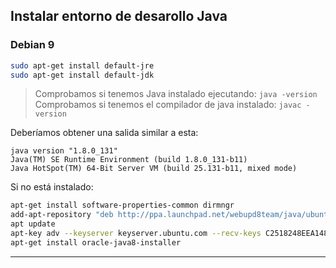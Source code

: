 ## Instalar entorno de desarollo Java

### Debian 9
```bash
sudo apt-get install default-jre
sudo apt-get install default-jdk
```

> Comprobamos si tenemos Java instalado ejecutando: `java -version`
> Comprobamos si tenemos el compilador de java instalado: `javac -version`

Deberíamos obtener una salida similar a esta:
```
java version "1.8.0_131"
Java(TM) SE Runtime Environment (build 1.8.0_131-b11)
Java HotSpot(TM) 64-Bit Server VM (build 25.131-b11, mixed mode)
```

Si no está instalado:
```bash
apt-get install software-properties-common dirmngr
add-apt-repository "deb http://ppa.launchpad.net/webupd8team/java/ubuntu yakkety main"
apt update
apt-key adv --keyserver keyserver.ubuntu.com --recv-keys C2518248EEA14886
apt-get install oracle-java8-installer
```

__________________________

